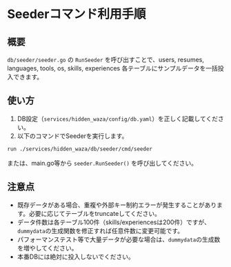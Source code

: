 # Seederコマンド利用手順

## 概要
`db/seeder/seeder.go` の `RunSeeder` を呼び出すことで、users, resumes, languages, tools, os, skills, experiences 各テーブルにサンプルデータを一括投入できます。

## 使い方

1. DB設定（`services/hidden_waza/config/db.yaml`）を正しく記載してください。
2. 以下のコマンドでSeederを実行します。

```sh
run ./services/hidden_waza/db/seeder/cmd/seeder 
```

または、main.go等から `seeder.RunSeeder()` を呼び出してください。

## 注意点

- 既存データがある場合、重複や外部キー制約エラーが発生することがあります。必要に応じてテーブルをtruncateしてください。
- データ件数は各テーブル100件（skills/experiencesは200件）ですが、`dummydata`の生成関数を修正すれば任意件数に変更可能です。
- パフォーマンステスト等で大量データが必要な場合は、`dummydata`の生成数を増やしてください。
- 本番DBには絶対に投入しないでください。